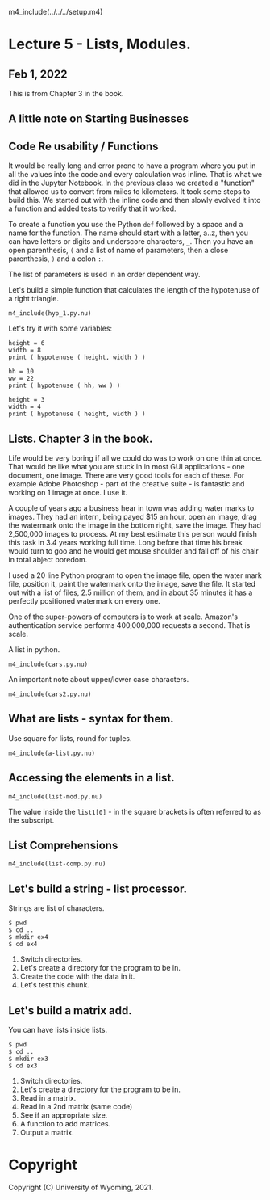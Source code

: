 
m4_include(../../../setup.m4)

# Lecture 5 - Lists, Modules.

## Feb 1, 2022

This is from Chapter 3 in the book.

## A little note on Starting Businesses

## Code Re usability / Functions

It would be really long and error prone to have a program
where you put in all the values into the code and every
calculation was inline.  That is what we did in the Jupyter
Notebook.  In the previous class we created a "function"
that allowed us to convert from miles to kilometers.
It took some steps to build this.  We started out with
the inline code and then slowly evolved it into a function
and added tests to verify that it worked.

To create a function you use the Python `def` followed by
a space and a name for the function.  The name should start
with a letter, a..z, then you can have letters or digits
and underscore characters, `_`.   Then you have an open
parenthesis, `(` and a list of name of parameters, then
a close parenthesis, `)` and a colon `:`.

The list of parameters is used in an order dependent 
way.

Let's build a simple function that calculates the length
of the hypotenuse of a right triangle.

```
m4_include(hyp_1.py.nu)
```

Let's try it with some variables:

```
height = 6
width = 8
print ( hypotenuse ( height, width ) )

hh = 10
ww = 22
print ( hypotenuse ( hh, ww ) )

height = 3
width = 4
print ( hypotenuse ( height, width ) )
```




## Lists.  Chapter 3 in the book.

Life would be very boring if all we could do was to work on one thin at once.  That would be
like what you are stuck in in most GUI applications - one document, one image.  There are very
good tools for each of these.   For example Adobe Photoshop - part of the creative suite -
is fantastic and working on 1 image at once.  I use it.

A couple of years ago a business hear in town was adding water marks to images.  They had an
intern, being payed $15 an hour, open an image, drag the watermark onto the image in the bottom
right, save the image.   They had 2,500,000 images to process.  At my best estimate this person
would finish this task in 3.4 years working full time.  Long before that time his break would
turn to goo and he would get mouse shoulder and fall off of his chair in total abject boredom.

I used a 20 line Python program to open the image file, open the water mark file, position it,
paint the watermark onto the image, save the file.    It started out with a list of files,
2.5 million of them, and in about 35 minutes it has a perfectly positioned watermark on every one.

One of the super-powers of computers is to work at scale.  Amazon's authentication service
performs 400,000,000 requests a second.  That is scale.

A list in python.

```
m4_include(cars.py.nu)
```

An important note about upper/lower case characters.

```
m4_include(cars2.py.nu)
```

## What are lists - syntax for them.

Use square for lists, round for tuples.

```
m4_include(a-list.py.nu)
```

## Accessing the elements in a list.

```
m4_include(list-mod.py.nu)
```

The value inside the `list1[0]` - in the square brackets is often referred to as the subscript.

## List Comprehensions

```
m4_include(list-comp.py.nu)
```

## Let's build a string - list processor.

Strings are list of characters.
```
$ pwd
$ cd ..
$ mkdir ex4
$ cd ex4
```

1. Switch directories.
2. Let's create a directory for the program to be in.
3. Create the code with the data in it.
4. Let's test this chunk.



## Let's build a matrix add.

You can have lists inside lists.

```
$ pwd
$ cd ..
$ mkdir ex3
$ cd ex3
```

1. Switch directories.
1. Let's create a directory for the program to be in.
3. Read in a matrix.
3. Read in a 2nd matrix (same code)
3. See if an appropriate size.
4. A function to add matrices.
4. Output a matrix.



# Copyright

Copyright (C) University of Wyoming, 2021.


